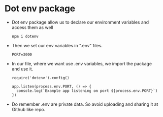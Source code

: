 # Dot env package

- Dot env package allow us to declare our environment variables and access them as well
  ```
  npm i dotenv
  ```

- Then we set our env variables in ".env" files.
  ```
  PORT=3000
  ```

- In our file, where we want use .env variables, we import the package and use it.
  ```
  require('dotenv').config()

  app.listen(process.env.PORT, () => {
    console.log(`Example app listening on port ${process.env.PORT}`)
  })
  ```

- Do remember .env are private data. So avoid uploading and sharing it at Github like repo.